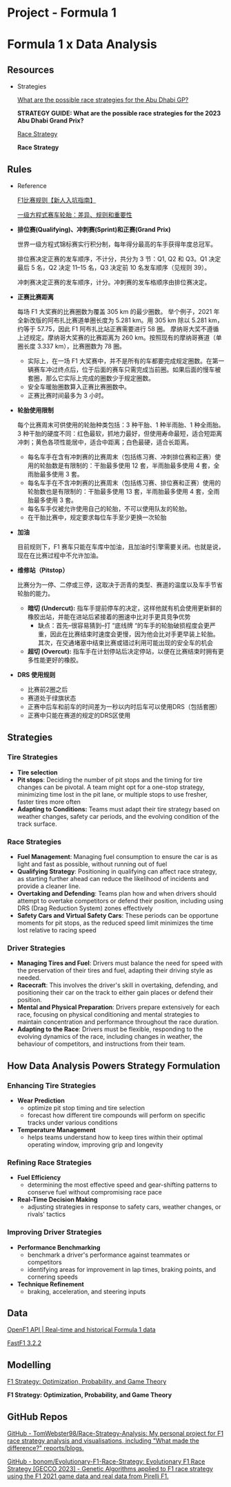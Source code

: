 # Project - Formula 1

# Formula 1 x Data Analysis

## Resources

- Strategies
    
    [What are the possible race strategies for the Abu Dhabi GP?](https://www.formula1.com/en/latest/article.strategy-guide-what-are-the-possible-race-strategies-for-the-2023-abu-dhabi.4Ekraru8UGkyOLMB2jIjCd.html)
    
    **STRATEGY GUIDE: What are the possible race strategies for the 2023 Abu Dhabi Grand Prix?**
    
    [Race Strategy](https://www.formula1-dictionary.net/strategy_race.html)
    
    **Race Strategy**
    

## Rules

- Reference
    
    [F1比赛规则【新人入坑指南】](https://zhuanlan.zhihu.com/p/492645936)
    
    [一级方程式赛车轮胎：差异、规则和重要性](https://rtrsports.com/zh-hans/blog/%E8%BD%AE%E8%83%8E%E9%85%8D%E6%96%B9-1-%E5%B7%AE%E5%BC%82-%E8%A7%84%E5%88%99-%E9%87%8D%E8%A6%81%E6%80%A7/)
    
- **排位赛(Qualifying)、冲刺赛(Sprint)和正赛(Grand Prix)**
    
    世界一级方程式锦标赛实行积分制，每年得分最高的车手获得年度总冠军。
    
    排位赛决定正赛的发车顺序，不计分，共分为 3 节：Q1, Q2 和 Q3。Q1 决定最后 5 名，Q2 决定 11–15 名，Q3 决定前 10 名发车顺序（见规则 39）。
    
    冲刺赛决定正赛的发车顺序，计分。冲刺赛的发车格顺序由排位赛决定。
    
- **正赛比赛距离**
    
    每场 F1 大奖赛的比赛圈数为覆盖 305 km 的最少圈数。 举个例子，2021 年全新改版的阿布扎比赛道单圈长度为 5.281 km。用 305 km 除以 5.281 km，约等于 57.75，因此 F1 阿布扎比站正赛需要进行 58 圈。 摩纳哥大奖不遵循上述规定。摩纳哥大奖赛的比赛距离为 260 km。按照现有的摩纳哥赛道（单圈长度 3.337 km），比赛圈数为 78 圈。
    
    - 实际上，在一场 F1 大奖赛中，并不是所有的车都要完成规定圈数。在第一辆赛车冲过终点后，位于后面的赛车只需完成当前圈。如果后面的慢车被套圈，那么它实际上完成的圈数少于规定圈数。
    - 安全车暖胎圈数算入正赛比赛圈数中。
    - 正赛比赛时间最多为 3 小时。
- **轮胎使用限制**
    
    每个比赛周末可供使用的轮胎种类包括：3 种干胎、1 种半雨胎、1 种全雨胎。3 种干胎的硬度不同：红色最软，抓地力最好，但使用寿命最短，适合短距离冲刺；黄色各项性能居中，适合中距离；白色最硬，适合长距离。
    
    - 每名车手在含有冲刺赛的比赛周末（包括练习赛、冲刺排位赛和正赛）使用的轮胎数是有限制的：干胎最多使用 12 套，半雨胎最多使用 4 套，全雨胎最多使用 3 套。
    - 每名车手在不含冲刺赛的比赛周末（包括练习赛、排位赛和正赛）使用的轮胎数也是有限制的：干胎最多使用 13 套，半雨胎最多使用 4 套，全雨胎最多使用 3 套。
    - 每名车手仅被允许使用自己的轮胎，不可以使用队友的轮胎。
    - 在干胎比赛中，规定要求每位车手至少更换一次轮胎
- **加油**
    
    目前规则下，F1 赛车只能在车库中加油，且加油时引擎需要关闭。也就是说，现在在比赛过程中不允许加油。
    
- **维修站（Pitstop）**
    
    比赛分为一停、二停或三停，这取决于沥青的类型、赛道的温度以及车手节省轮胎的能力。
    
    - **暗切 (Undercut):** 指车手提前停车的决定，这样他就有机会使用更新鲜的橡胶出站，并能在进站后紧接着的圈速中比对手更具竞争优势
        - 缺点：首先–很容易猜到–打 “底线牌 “的车手的轮胎破损程度会更严重，因此在比赛结束时速度会更慢，因为他会比对手更早装上轮胎。 其次，在交通堵塞中结束比赛或错过利用可能出现的安全车的机会
    - **超切 (Overcut):** 指车手在计划停站后决定停站，以便在比赛结束时拥有更多性能更好的橡胶。
- **DRS 使用规则**
    - 比赛前2圈之后
    - 赛道处于绿旗状态
    - 正赛中后车和前车的时间差为一秒以内时后车可以使用DRS（包括套圈）
    - 正赛中只能在赛道的规定的DRS区使用

## Strategies

### Tire Strategies

- **Tire selection**
- **Pit stops**: Deciding the number of pit stops and the timing for tire changes can be pivotal. A team might opt for a one-stop strategy, minimizing time lost in the pit lane, or multiple stops to use fresher, faster tires more often
- **Adapting to Conditions:** Teams must adapt their tire strategy based on weather changes, safety car periods, and the evolving condition of the track surface.

### Race Strategies

- **Fuel Management**: Managing fuel consumption to ensure the car is as light and fast as possible, without running out of fuel
- **Qualifying Strategy**: Positioning in qualifying can affect race strategy, as starting further ahead can reduce the likelihood of incidents and provide a cleaner line.
- **Overtaking and Defending**: Teams plan how and when drivers should attempt to overtake competitors or defend their position, including using DRS (Drag Reduction System) zones effectively
- **Safety Cars and Virtual Safety Cars**: These periods can be opportune moments for pit stops, as the reduced speed limit minimizes the time lost relative to racing speed

### Driver Strategies

- **Managing Tires and Fuel**: Drivers must balance the need for speed with the preservation of their tires and fuel, adapting their driving style as needed.
- **Racecraft**: This involves the driver's skill in overtaking, defending, and positioning their car on the track to either gain places or defend their position.
- **Mental and Physical Preparation**: Drivers prepare extensively for each race, focusing on physical conditioning and mental strategies to maintain concentration and performance throughout the race duration.
- **Adapting to the Race**: Drivers must be flexible, responding to the evolving dynamics of the race, including changes in weather, the behaviour of competitors, and instructions from their team.

## How Data Analysis Powers Strategy Formulation

### **Enhancing Tire Strategies**

- **Wear Prediction**
    - optimize pit stop timing and tire selection
    - forecast how different tire compounds will perform on specific tracks under various conditions
- **Temperature Management**
    - helps teams understand how to keep tires within their optimal operating window, improving grip and longevity

### **Refining Race Strategies**

- **Fuel Efficiency**
    - determining the most effective speed and gear-shifting patterns to conserve fuel without compromising race pace
- **Real-Time Decision Making**
    - adjusting strategies in response to safety cars, weather changes, or rivals' tactics

### **Improving Driver Strategies**

- **Performance Benchmarking**
    - benchmark a driver's performance against teammates or competitors
    - identifying areas for improvement in lap times, braking points, and cornering speeds
- **Technique Refinement**
    - braking, acceleration, and steering inputs

## Data

[OpenF1 API | Real-time and historical Formula 1 data](https://openf1.org/?python#)

[FastF1 3.2.2](https://docs.fastf1.dev/)

## Modelling

[F1 Strategy: Optimization, Probability, and Game Theory](https://medium.com/@artemfilatov_62210/f1-strategy-optimization-probability-and-game-theory-3be82abb3654)

**F1 Strategy: Optimization, Probability, and Game Theory**

## GitHub Repos

[GitHub - TomWebster98/Race-Strategy-Analysis: My personal project for F1 race strategy analysis and visualisations, including "What made the difference?" reports/blogs.](https://github.com/TomWebster98/Race-Strategy-Analysis)

[GitHub - bonom/Evolutionary-F1-Race-Strategy: Evolutionary F1 Race Strategy [GECCO 2023] - Genetic Algorithms applied to F1 race strategy using the F1 2021 game data and real data from Pirelli F1.](https://github.com/bonom/Evolutionary-F1-Race-Strategy)